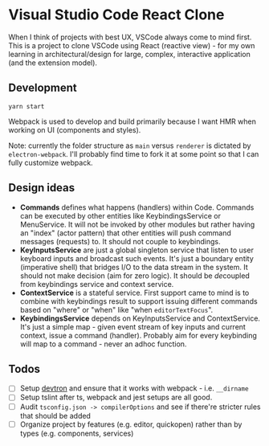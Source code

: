 # Visual Studio Code React Clone

When I think of projects with best UX, VSCode always come to mind first. This is a project to clone VSCode using React (reactive view) - for my own learning in architectural/design for large, complex, interactive application (and the extension model).

## Development

```base
yarn start
```

Webpack is used to develop and build primarily because I want HMR when working on UI (components and styles).

Note: currently the folder structure as `main` versus `renderer` is dictated by `electron-webpack`. I'll probably find time to fork it at some point so that I can fully customize webpack.

## Design ideas

- **Commands** defines what happens (handlers) within Code. Commands can be executed by other entities like KeybindingsService or MenuService. It will not be invoked by other modules but rather having an "index" (actor pattern) that other entities will push command messages (requests) to. It should not couple to keybindings.
- **KeyInputsService** are just a global singleton service that listen to user keyboard inputs and broadcast such events. It's just a boundary entity (imperative shell) that bridges I/O to the data stream in the system. It should not make decision (aim for zero logic). It should be *de*coupled from keybindings service and context service.
- **ContextService** is a stateful service. First support came to mind is to combine with keybindings result to support issuing different commands based on "where" or "when" like "when `editorTextFocus`".
- **KeybindingsService** depends on KeyInputsService and ContextService. It's just a simple map - given event stream of key inputs and current context, issue a command (handler). Probably aim for every keybinding will map to a command - never an adhoc function.

## Todos

- [ ] Setup [devtron](https://github.com/electron/devtron) and ensure that it works with webpack - i.e. `__dirname`
- [ ] Setup tslint after ts, webpack and jest setups are all good.
- [ ] Audit `tsconfig.json -> compilerOptions` and see if there're stricter rules that should be added
- [ ] Organize project by features (e.g. editor, quickopen) rather than by types (e.g. components, services)
